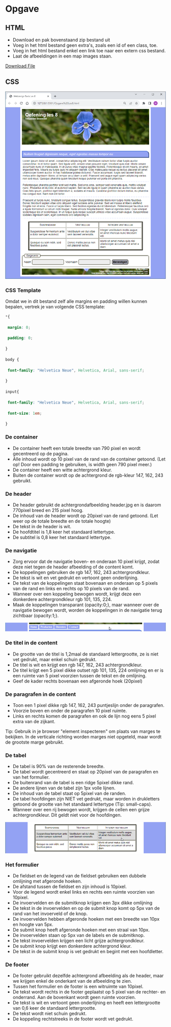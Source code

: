 # Opgave

## HTML

- Download en pak bovenstaand zip bestand uit
- Voeg in het html bestand geen extra's, zoals een id of een class, toe. 
- Voeg in het html bestand enkel een link toe naar een extern css bestand. 
- Laat de afbeeldingen in een map images staan. 

[Download File](https://learn-eu-central-1-prod-fleet01-xythos.content.blackboardcdn.com/61d42c1e6231a/19100948?X-Blackboard-S3-Bucket=learn-eu-central-1-prod-fleet01-xythos&X-Blackboard-Expiration=1701097200000&X-Blackboard-Signature=vfvFvBoNPNTw4xNGcmcBvwG1IgY2P4m3gWM83DHW1d0%3D&X-Blackboard-Client-Id=174089&X-Blackboard-S3-Region=eu-central-1&response-cache-control=private%2C%20max-age%3D21600&response-content-disposition=attachment%3B%20filename%3D%22Opgave%20Les%208.zip%22%3B%20filename%2A%3DUTF-8%27%27Opgave%2520Les%25208.zip&response-content-type=application%2Fzip&X-Amz-Security-Token=IQoJb3JpZ2luX2VjEEsaDGV1LWNlbnRyYWwtMSJGMEQCIH9LKy5kkXRanpDct8AE8gUfwChgDIzJRVIj1EkZwuvtAiBIt800Fc8J7TvgozNi7PDte0RsZhR9Wr%2Fd2eA8DQ6NSSrHBQik%2F%2F%2F%2F%2F%2F%2F%2F%2F%2F8BEAMaDDYzNTU2NzkyNDE4MyIMyLFe231RLobYSH1aKpsFIp8sXHtUC15Gn3UBsFNMy72YG76XLsUHmqZQG91wS9kp32OdxH7nUvZtfJnTpF9TyPA565acTmSL9y8mnGWDTdDrq%2BXLhP2OOiXZDoMrvq9zBJsI2HhQyTXbC6Dq4uTkhJdkowDJNrWdY9lcxdTnK2G%2Fy%2Bg%2F2chsPwDVlqr4Gy4C9G4dwyU0M9%2FfAlsDOLJm9VVXaApwBq%2BzFGRZUb4dXmydCX%2F%2BNkAoXskl5ErssQPZIo27MgfPCRpFCYsEkHV7CISAR0H8%2FelzUSw6Lpm3gFIJxjfjqXbdo103PCXnzELiG4qQW3%2F%2F2hSfHkEdUOiNs%2FmcWkyl1VjmN5edyGgXzSva0DvBAwYXP3B%2BbZbBdww2Mh5b3k4w8m%2FmNPko3fAToKgsW8UqHxBAL4uVZe40Z%2B7n0y78aNFxQWCAtW4g6nSAG7j46kNnOruUvRY%2BAtZzMBf%2B%2FJB3qZ2HEg7WaMRbTgwrxaPOQRuCSK5ojTmxCGOx0cuEXNYngBOTqOI2fgdtysWjnNVzbEcUgZTDdYNPe%2BykGAVv7JQwpO6twKQIJU7kHTw%2FROYWUasmN%2Bkggwm3bvNOmm1LRKtx7qyZaG9%2Bd7JAMmViXKYAyU6zoKN%2B%2FbP2lxJKRLzcDIB1oHAa9%2FdKvrL%2FdptfwnLxbK0jUH0hcVCZkCxIt7ZoAkcGYOqEID3adZ1MLm392RX%2BbPF9YFJeZ%2BZmYUBpLgUtDwKVimDqfbHB8IrDUtr%2Fg%2BrFuVrp56xLOyey767%2FqV7lEZuAdqyfPdiMMsPDf7zVsrjNwnR6Xv1VzdZlA0DQMbOU38eD32f9li5C0d%2BW%2BZeNVAaLwNCK5Z9a3ThJVel34jjj4vM2dgolvm8EwG0Dbcbg%2BscpMdJZhAXgwpamFJ1dmDCP6JGrBjqyAa2jWI%2FXALDtGFrERIx%2BnH%2F5rQWMwmX51KTQJCrZ2A%2FqJpSfAIyofyzbJIRl4RLqvUwRXKF09UDE5ePXWUTXn2oScVi4XC00z111y0LQJdJsORz6kggPXdUd7A5DJJURXOR9G1%2FgBScJ1XccVCkLD3RhuZ%2BdJHOnT%2BizqM6aykewNr%2B04rMi%2B%2BHoL68KYTQSHXruQzB4lcYC6yspcX8X8e9KWdlo5vkra0C4S6v5hFAnGiY%3D&X-Amz-Algorithm=AWS4-HMAC-SHA256&X-Amz-Date=20231127T090000Z&X-Amz-SignedHeaders=host&X-Amz-Expires=21600&X-Amz-Credential=ASIAZH6WM4PL7LXXPNOO%2F20231127%2Feu-central-1%2Fs3%2Faws4_request&X-Amz-Signature=bc87908b023b9332f8848e686375f0359349c552aa3469ee72f53c6bb8d48d2e)

## CSS

![Screenshot_Oplossing_Les8](./README/Screenshot_Oplossing_Les8.png)

### CSS Template

Omdat we in dit bestand zelf alle margins en padding willen kunnen bepalen, vertrek je van volgende CSS template:

```css
*{

 margin: 0;

 padding: 0;

}

body {

 font-family: "Helvetica Neue", Helvetica, Arial, sans-serif;

}

input{

 font-family: "Helvetica Neue", Helvetica, Arial, sans-serif;

 font-size: 1em;

}
```

### De container

- De container heeft een totale breedte van 790 pixel en wordt gecentreerd op de pagina.
- Alle inhoud wordt op 10 pixel van de rand van de container getoond. (Let op! Door een padding te gebruiken, is width geen 790 pixel meer.)
- De container heeft een witte achtergrond kleur.
- Buiten de container wordt op de achtergrond de rgb-kleur 147, 162, 243 gebruikt.

### De header

- De header gebruikt de achtergrondafbeelding header.jpg en is daarom 770pixel breed en 215 pixel hoog.
- De inhoud van de header wordt op 20pixel van de rand getoond.  (Let weer op de totale breedte en de totale hoogte)
- De tekst in de header is wit.
- De hoofdtitel is 1,8 keer het standaard lettertype.
- De subtitel is 0,8 keer het standaard lettertype.

### De navigatie

- Zorg ervoor dat de navigatie boven- en onderaan 10 pixel krijgt, zodat deze niet tegen de header afbeelding of de content komt.
- De koppelingen gebruiken de rgb 147, 162, 243 achtergrondkleur. 
- De tekst is wit en vet gedrukt en vertoont geen onderlijning.
- De tekst van de koppelingen staat bovenaan en onderaan op 5 pixels van de rand en links en rechts op 10 pixels van de rand.
- Wanneer over een koppeling bewogen wordt, krijgt deze een donkerdere achtergrondkleur rgb 101, 135, 224.
- Maak de koppelingen transparant (opacity:0;}, maar wanneer over de navigatie bewogen wordt, worden de koppelingen in de navigatie terug zichtbaar (opacity:1;}.

![Screenshot_Navigatie_Les8](./README/Screenshot_Navigatie_Les8.png)

### De titel in de content

- De grootte van de titel is 1,2maal de standaard lettergrootte, ze is niet vet gedrukt, maar enkel schuin gedrukt.
- De titel is wit en krijgt een rgb 147, 162, 243 achtergrondkleur.
- De titel krijgt een 5 pixel dikke outset rgb 101, 135, 224 omlijning en er is een ruimte van 5 pixel voorzien tussen de tekst en de omlijning.
- Geef de kader rechts bovenaan een afgeronde hoek (20pixel)

### De paragrafen in de content

- Toon een 1 pixel dikke rgb 147, 162, 243 puntjeslijn onder de paragrafen.
- Voorzie boven en onder de paragrafen 10 pixel ruimte.
- Links en rechts komen de paragrafen en ook de lijn nog eens 5 pixel extra van de zijkant.

Tip: Gebruik in je browser "element inspecteren" om plaats van marges te bekijken. In de verticale richting worden marges niet opgeteld, maar wordt de grootste marge gebruikt.

### De tabel

- De tabel is 90% van de resterende breedte.
- De tabel wordt gecentreerd en staat op 20pixel van de paragrafen en van het formulier.
- De buitenrand van de tabel is een ridge 5pixel dikke rand.
- De andere lijnen van de tabel zijn 1px volle lijnen.
- De inhoud van de tabel staat op 5pixel van de randen.
- De tabel hoofdingen zijn NIET vet gedrukt, maar worden in drukletters getoond de grootte van het standaard lettertype (Tip: small-caps).
- Wanneer over een rij bewogen wordt, krijgen de cellen een grijze achtergrondkleur. Dit geldt niet voor de hoofdingen.

![Screenshot_Tabel_Les8](./README/Screenshot_Tabel_Les8.png)

### Het formulier

- De fieldset en de legend van de fieldset gebruiken een dubbele omlijning met afgeronde hoeken.
- De afstand tussen de fieldset en zijn inhoud is 10pixel.
- Voor de legend wordt enkel links en rechts een ruimte voorzien van 10pixel.
- De invoervelden en de submitknop krijgen een 3px dikke omlijning
- De tekst in de invoervelden en op de submit knop komt op 5px van de rand van het invoerveld of de knop.
- De invoervelden hebben afgeronde hoeken met een breedte van 10px en hoogte van 5px.
- De submit knop heeft afgeronde hoeken met een straal van 10px.
- De invoervelden staan op 5px van de labels en de submitknop.
- De tekst invoervelden krijgen een licht grijze achtergrondkleur.
- De submit knop krijgt een donkerdere achtergrond kleur.
- De tekst in de submit knop is vet gedrukt en begint met een hoofdletter.

### De footer

- De footer gebruikt dezelfde achtergrond afbeelding als de header, maar we krijgen enkel de onderkant van de afbeelding te zien.
- Tussen het formulier en de footer is een witruimte van 10pixel.
- De tekst wordt rechts in de footer geplaatst op 5 pixel van de rechter- en onderrand. Aan de bovenkant wordt geen ruimte voorzien. 
- De tekst is wit en vertoont geen onderlijning en heeft een lettergrootte van 0,6 keer de standaard lettergrootte.
- De tekst wordt niet schuin gedrukt.
- De koppeling rechtstreeks in de footer wordt vet gedrukt. 